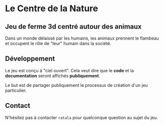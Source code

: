 # Le Centre de la Nature

## Jeu de ferme 3d centré autour des animaux

Dans un monde délaissé par les humains, les animaux prennent le flambeau et occupent le rôle de "leur" humain dans la société.

## Développement

Le jeu est conçu à "ciel ouvert". Cela veut dire que le **code** et la **documentation** seront affichés **publiquement**.

Le but est de partager publiquement le processus de création d'un jeu particulier.

## Contact

N'hésitez pas à contacter `ratala` pour quelconque question au sujet du jeu.

